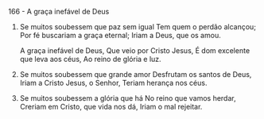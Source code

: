 166 - A graça inefável de Deus

1. Se muitos soubessem que paz sem igual
   Tem quem o perdão alcançou;
   Por fé buscariam a graça eternal;
   Iriam a Deus, que os amou.

   A graça inefável de Deus,
   Que veio por Cristo Jesus,
   É dom excelente que leva aos céus,
   Ao reino de glória e luz.

2. Se muitos soubessem que grande amor
   Desfrutam os santos de Deus,
   Iriam a Cristo Jesus, o Senhor,
   Teriam herança nos céus.

3. Se muitos soubessem a glória que há
   No reino que vamos herdar,
   Creriam em Cristo, que vida nos dá,
   Iriam o mal rejeitar.
